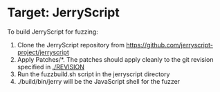 # Target: JerryScript

To build JerryScript for fuzzing:

1. Clone the JerryScript repository from https://github.com/jerryscript-project/jerryscript
2. Apply Patches/\*. The patches should apply cleanly to the git revision specified in [./REVISION](./REVISION)
3. Run the fuzzbuild.sh script in the jerryscript directory
4. ./build/bin/jerry will be the JavaScript shell for the fuzzer
